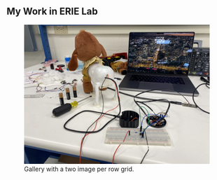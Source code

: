 <h2>My Work in ERIE Lab</h2>

<figure class="half">

  <a href="../haptic-enabled_switch_adapted_toys.jpg">
  <img src="../haptic-enabled_switch_adapted_toys.jpg"></a>

  <figcaption>Gallery with a two image per row grid.</figcaption>
</figure>